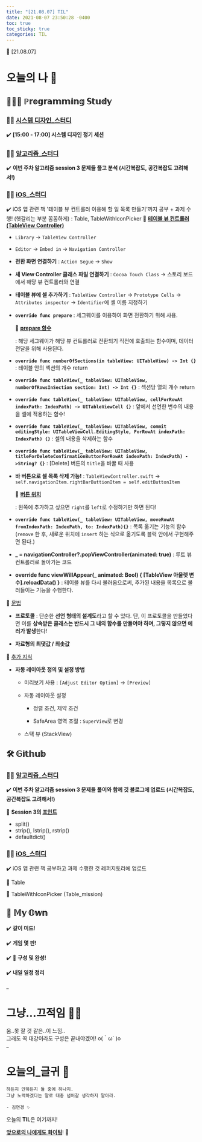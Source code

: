 ```yaml
---
title: "[21.08.07] TIL"
date: 2021-08-07 23:50:28 -0400
toc: true
toc_sticky: true
categories: TIL
---
```


📝 [21.08.07]

# 오늘의 나 💭

## 👩🏻‍💻 ℙ𝕣𝕠𝕘𝕣𝕒𝕞𝕞𝕚𝕟𝕘 𝕊𝕥𝕦𝕕𝕪    

###  ☝🏻 <u>시스템 디자인_스터디</u> 

✔️ **[15:00 - 17:00] 시스템 디자인 정기 세션**

### ☝🏻 <u>알고리즘_스터디</u>

✔️ **이번 주차 알고리즘 session 3 문제들 풀고 분석 (시간복잡도, 공간복잡도 고려해서!)** 

### ☝🏻 <u>iOS_스터디</u>
✔️ iOS 앱 관련 책 '테이블 뷰 컨트롤러 이용해 할 일 목록 만들기'까지 공부 + 과제 수행! (헷갈리는 부분 꼼꼼하게) : Table, TableWithIconPicker 
📑 **<u>테이블 뷰 컨트롤러 (TableView Controller)</u>**
- `Library` → `TableView Controller`
	
- `Editor` → `Embed in` → `Navigation Controller`
		
- **전환 화면 연결하기** : `Action Segue` → `Show`

- **새 View Controller 클래스 파일 연결하기** : `Cocoa Touch Class` → 스토리 보드에서 해당 뷰 컨트롤러와 연결

- **테이블 뷰에 셀 추가하기** : `TableView Controller` → `Prototype Cells` → `Attributes inspector` → `Identifier`에 셀 이름 지정하기

- **`override func prepare`** : 세그웨이를 이용하여 화면 전환하기 위해 사용.

	<div class="notice--primary" markdown="1">
	🌟 <strong><u>prepare 함수</u></strong>    
    
	: 해당 세그웨이가 해당 뷰 컨트롤러로 전환되기 직전에 호출되는 함수이며, 데이터 전달을 위해 사용된다.     
	</div>
				
- **`override func numberOfSections(in tableView: UITableView) -> Int {}`** : 테이블 안의 섹션의 개수 return    

- **`override func tableView(_ tableView: UITableView, numberOfRowsInSection section: Int) -> Int {}`** : 섹션당 열의 개수 return    

- **`override func tableView(_ tableView: UITableView, cellForRowAt indexPath: IndexPath) -> UITableViewCell {}`** : 앞에서 선언한 변수의 내용을 셀에 적용하는 함수!   

- **`override func tableView(_ tableView: UITableView, commit editingStyle: UITableViewCell.EditingStyle, ForRowAt indexPath: IndexPath) {}`** : 셀의 내용을 삭제하는 함수

-  **`override func tableView(_ tableView: UITableView, titleForDeleteConfirmationButtonForRowAt indexPath: IndexPath) ->String? {}`** : [Delete] 버튼의 `title`을 바꿀 때 사용

- **바 버튼으로 셀 목록 삭제 가능!** : `TableViewController.swift`  → `self.navigationItem.rightBarButtionItem = self.editButtonItem`

	<div class="notice--primary" markdown="1">
	🌟 <strong><u>버튼 위치</u></strong>    
    
	: 왼쪽에 추가하고 싶으면 <code>right</code>를 <code>left</code>로 수정하기만 하면 된다! 
	</div>

- **`override func tableView(_ tableView: UITableView, moveRowAt fromIndexPath: IndexPath, to: IndexPath){}`** : 목록 옮기는 기능의 함수 (`remove` 한 후, 새로운 위치에 `insert` 하는 식으로 옮기도록 블럭 안에서 구현해주면 된다.)

- **_ = navigationController?.popViewController(animated: true)** : 루트 뷰 컨트롤러로 돌아가는 코드 
- **override func viewWillAppear(_ animated: Bool) { [TableView 아울렛 변수].reloadData() }** : 테이블 뷰를 다시 불러옴으로써, 추가된 내용을 목록으로 불러들이는 기능을 수행한다.

📑 <u>문법</u>
- **프로토콜** : 단순한 **선언 형태의 설계도**라고 할 수 있다. 단, 이 프로토콜을 만들었다면 이를 **상속받은 클래스는 반드시 그 내의 함수를 만들어야 하며, 그렇지 않으면 에러가 발생**한다!

-  **자료형의 최댓값 / 최솟값** 

📑 <u>추가 지식</u>
- **자동 레이아웃 정의 및 설정 방법**
	- 미리보기 사용 : `[Adjust Editor Option]` → `[Preview]`

	- 자동 레이아웃 설정 
		- 정렬 조건, 제약 조건

		- SafeArea 영역 조절 : `SuperView`로 변경 

	- 스택 뷰 (StackView)

## 🛠️ 𝔾𝕚𝕥𝕙𝕦𝕓  
     
### ☝🏻 <u>알고리즘_스터디</u>

✔️ **이번 주차 알고리즘 session 3 문제들 풀이와 함께 깃 블로그에 업로드 (시간복잡도, 공간복잡도 고려해서!)** 

<div class="notice--primary" markdown="1">
🌟 <strong>Session 3의 <u>포인트</u></strong>    

 - split()   
 - strip(), lstrip(), rstrip()      
 - defaultdict()
     
</div>    
	

### ☝🏻 <u>iOS_스터디</u>

✔️ iOS 앱 관련 책 공부하고 과제 수행한 것 레퍼지토리에 업로드     

📁 Table

📁 TableWithIconPicker (Table_mission)


## 🌝 𝕄𝕪 𝕆𝕨𝕟 

✔️ **같이 미드!**  

✔️ **게임 몇 판!**         

✔️ 🤫 **구성 및 완성!**      

✔️ **내일 일정 정리**     

_
  
# 그냥...끄적임 ✍🏻

움..못 잘 것 같은..이 느낌..    
그래도 꼭 대강이라도 구성은 끝내야겠어! o(｀ω´ )o            
_

# 오늘의_글귀 📄

	하든지 안하든지 둘 중에 하나지.	
	그냥 노력하겠다는 말로 대충 넘어갈 생각하지 말아라.
	
	- 김연경 ✨

<div class="notice--primary" markdown="1">
오늘의 <strong>TIL</strong>은 여기까지!     
      
<strong><u>앞으로의 나에게도 화이팅</u></strong>! 🌸 
</div>
